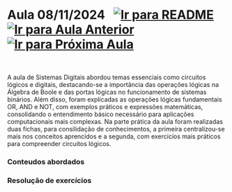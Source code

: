 # Aula 08/11/2024 &nbsp; [![Ir para README](https://img.shields.io/badge/Indice-Verde?style=for-the-badge)](../README.md#indice) &nbsp; [![Ir para Aula Anterior](https://img.shields.io/badge/Anterior-Aula%205-007ACC?style=for-the-badge)](../aulas/25-10-2024.md) [![Ir para Próxima Aula](https://img.shields.io/badge/Próxima-Aula%207-007ACC?style=for-the-badge)](../aulas/15-11-2024.md)

<br>

A aula de Sistemas Digitais abordou temas essenciais como circuitos lógicos e digitais, destacando-se a importância das operações lógicas na Álgebra de Boole e das portas lógicas no funcionamento de sistemas binários. Além disso, foram explicadas as operações lógicas fundamentais OR, AND e NOT, com exemplos práticos e expressões matemáticas, consolidando o entendimento básico necessário para aplicações computacionais mais complexas.
Na parte prática da aula foram realizadas duas fichas, para consilidação de conhecimentos, a primeira centralizou-se mais nos conceitos aprencidos e a segunda, com exercicíos mais práticos para compreender circuitos lógicos.


### Conteudos abordados


### Resolução de exercícios





